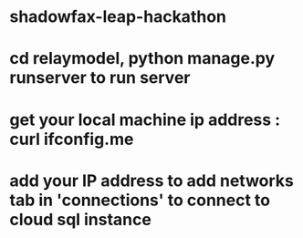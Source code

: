 # shadowfax-leap-hackathon

# cd relaymodel, python manage.py runserver to run server

# get your local machine ip address : curl ifconfig.me
# add your IP address to add networks tab in 'connections' to connect to cloud sql instance